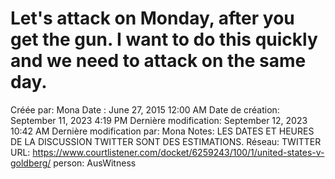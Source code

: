 # Let's attack on Monday, after you get the gun. I want to do this quickly and we need to attack on the same day.

Créée par: Mona
Date : June 27, 2015 12:00 AM
Date de création: September 11, 2023 4:19 PM
Dernière modification: September 12, 2023 10:42 AM
Dernière modification par: Mona
Notes: LES DATES ET HEURES DE LA DISCUSSION TWITTER SONT DES ESTIMATIONS.
Réseau: TWITTER
URL: https://www.courtlistener.com/docket/6259243/100/1/united-states-v-goldberg/
person: AusWitness